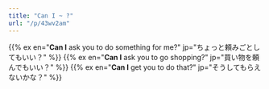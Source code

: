 ```yaml
---
title: "Can I ~ ?"
url: "/p/43wv2am"
---
```


{{% ex en="**Can I** ask you to do something for me?" jp="ちょっと頼みごとしてもいい？" %}}
{{% ex en="**Can I** ask you to go shopping?" jp="買い物を頼んでもいい？" %}}
{{% ex en="**Can I** get you to do that?" jp="そうしてもらえないかな？" %}}

